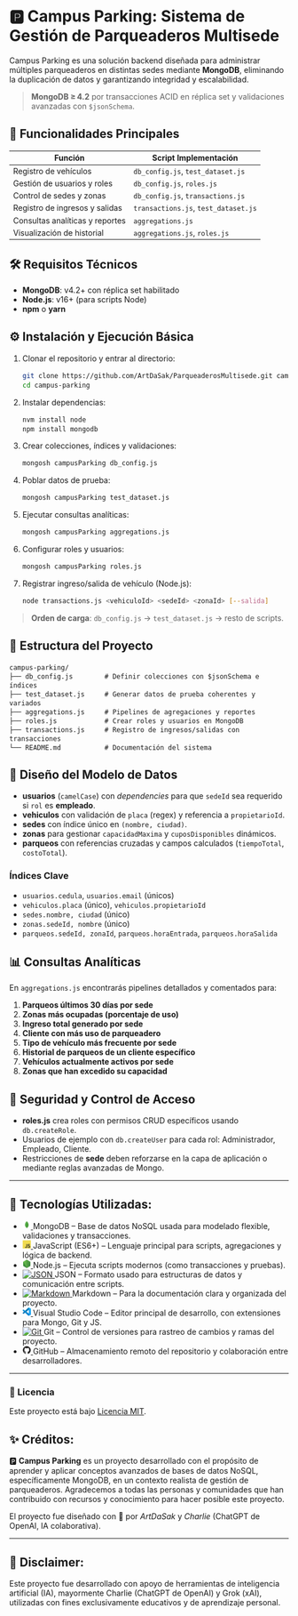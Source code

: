 # 🅿️ Campus Parking: Sistema de Gestión de Parqueaderos Multisede

Campus Parking es una solución backend diseñada para administrar múltiples parqueaderos en distintas sedes mediante **MongoDB**, eliminando la duplicación de datos y garantizando integridad y escalabilidad.

> **MongoDB ≥ 4.2** por transacciones ACID en réplica set y validaciones avanzadas con `$jsonSchema`.

## 🚀 Funcionalidades Principales

| Función                           | Script Implementación                                              |
|-----------------------------------|--------------------------------------------------------------------|
| Registro de vehículos             | `db_config.js`, `test_dataset.js`                                  |
| Gestión de usuarios y roles       | `db_config.js`, `roles.js`                                         |
| Control de sedes y zonas          | `db_config.js`, `transactions.js`                                  |
| Registro de ingresos y salidas    | `transactions.js`, `test_dataset.js`                               |
| Consultas analíticas y reportes   | `aggregations.js`                                                  |
| Visualización de historial        | `aggregations.js`, `roles.js`                                      |

## 🛠️ Requisitos Técnicos

- **MongoDB**: v4.2+ con réplica set habilitado
- **Node.js**: v16+ (para scripts Node)
- **npm** o **yarn**

## ⚙️ Instalación y Ejecución Básica

1. Clonar el repositorio y entrar al directorio:
   ```bash
   git clone https://github.com/ArtDaSak/ParqueaderosMultisede.git campus-parking
   cd campus-parking
   ```
2. Instalar dependencias:
   ```bash
   nvm install node
   npm install mongodb
   ```
3. Crear colecciones, índices y validaciones:
   ```bash
   mongosh campusParking db_config.js
   ```
4. Poblar datos de prueba:
   ```bash
   mongosh campusParking test_dataset.js
   ```
5. Ejecutar consultas analíticas:
   ```bash
   mongosh campusParking aggregations.js
   ```
6. Configurar roles y usuarios:
   ```bash
   mongosh campusParking roles.js
   ```
7. Registrar ingreso/salida de vehículo (Node.js):
   ```bash
   node transactions.js <vehiculoId> <sedeId> <zonaId> [--salida]
   ```

> **Orden de carga**: `db_config.js` → `test_dataset.js` → resto de scripts.

## 📂 Estructura del Proyecto

```
campus-parking/
├── db_config.js        # Definir colecciones con $jsonSchema e índices
├── test_dataset.js     # Generar datos de prueba coherentes y variados
├── aggregations.js     # Pipelines de agregaciones y reportes
├── roles.js            # Crear roles y usuarios en MongoDB
├── transactions.js     # Registro de ingresos/salidas con transacciones
└── README.md           # Documentación del sistema
```

## 📐 Diseño del Modelo de Datos

- **usuarios** (`camelCase`) con _dependencies_ para que `sedeId` sea requerido si `rol` es **empleado**.
- **vehiculos** con validación de `placa` (regex) y referencia a `propietarioId`.
- **sedes** con índice único en `(nombre, ciudad)`.
- **zonas** para gestionar `capacidadMaxima` y `cuposDisponibles` dinámicos.
- **parqueos** con referencias cruzadas y campos calculados (`tiempoTotal`, `costoTotal`).

### Índices Clave

- `usuarios.cedula`, `usuarios.email` (únicos)
- `vehiculos.placa` (único), `vehiculos.propietarioId`
- `sedes.nombre, ciudad` (único)
- `zonas.sedeId, nombre` (único)
- `parqueos.sedeId, zonaId`, `parqueos.horaEntrada`, `parqueos.horaSalida`

## 📊 Consultas Analíticas

En `aggregations.js` encontrarás pipelines detallados y comentados para:
1. **Parqueos últimos 30 días por sede**
2. **Zonas más ocupadas (porcentaje de uso)**
3. **Ingreso total generado por sede**
4. **Cliente con más uso de parqueadero**
5. **Tipo de vehículo más frecuente por sede**
6. **Historial de parqueos de un cliente específico**
7. **Vehículos actualmente activos por sede**
8. **Zonas que han excedido su capacidad**

## 🔐 Seguridad y Control de Acceso

- **roles.js** crea roles con permisos CRUD específicos usando `db.createRole`.
- Usuarios de ejemplo con `db.createUser` para cada rol: Administrador, Empleado, Cliente.
- Restricciones de **sede** deben reforzarse en la capa de aplicación o mediante reglas avanzadas de Mongo.

---

## 🚀 Tecnologías Utilizadas:

<ul>
    <li>
        <a href="https://www.mongodb.com/" target="_blank" rel="noreferrer">
            <img src="https://raw.githubusercontent.com/devicons/devicon/master/icons/mongodb/mongodb-original.svg" alt="MongoDB" width="15"/>
        </a>
        MongoDB – Base de datos NoSQL usada para modelado flexible, validaciones y transacciones.
    </li>
    <li>
        <a href="https://developer.mozilla.org/es/docs/Web/JavaScript" target="_blank" rel="noreferrer">
            <img src="https://raw.githubusercontent.com/devicons/devicon/master/icons/javascript/javascript-original.svg" alt="JavaScript" width="15"/>
        </a>
        JavaScript (ES6+) – Lenguaje principal para scripts, agregaciones y lógica de backend.
    </li>
    <li>
        <a href="https://nodejs.org/" target="_blank" rel="noreferrer">
            <img src="https://raw.githubusercontent.com/devicons/devicon/master/icons/nodejs/nodejs-original.svg" alt="Node.js" width="15"/>
        </a>
        Node.js – Ejecuta scripts modernos (como transacciones y pruebas).
    </li>
    <li>
        <a href="https://www.json.org/json-es.html" target="_blank" rel="noreferrer">
            <img src="https://www.json.org/img/json160.gif" alt="JSON" width="15"/>
        </a>
        JSON – Formato usado para estructuras de datos y comunicación entre scripts.
    </li>
    <li>
        <a href="https://daringfireball.net/projects/markdown/" target="_blank" rel="noreferrer">
            <img src="https://cdn.commonmark.org/uploads/default/original/2X/3/366f3614de6996d79a131fdf9b41ed7d65cfe181.png" alt="Markdown" width="15"/>
        </a>
        Markdown – Para la documentación clara y organizada del proyecto.
    </li>
    <li>
        <a href="https://code.visualstudio.com/" target="_blank" rel="noreferrer">
            <img src="https://raw.githubusercontent.com/devicons/devicon/master/icons/vscode/vscode-original.svg" alt="VS Code" width="15"/>
        </a>
        Visual Studio Code – Editor principal de desarrollo, con extensiones para Mongo, Git y JS.
    </li>
    <li> 
        <a href="https://git-scm.com/" target="_blank" rel="noreferrer">
            <img src="https://www.vectorlogo.zone/logos/git-scm/git-scm-icon.svg" alt="Git" width="15"/>
        </a>
        Git – Control de versiones para rastreo de cambios y ramas del proyecto.
    </li>
    <li> 
        <a href="https://github.com/" target="_blank" rel="noreferrer">
            <img src="https://raw.githubusercontent.com/devicons/devicon/master/icons/github/github-original.svg" alt="GitHub" width="15"/>
        </a>
        GitHub – Almacenamiento remoto del repositorio y colaboración entre desarrolladores.
    </li>
</ul>

---

### 📜 Licencia

Este proyecto está bajo [Licencia MIT](./LICENSE.md).

## ✨ Créditos:

🅿️ **Campus Parking** es un proyecto desarrollado con el propósito de aprender y aplicar conceptos avanzados de bases de datos NoSQL, específicamente MongoDB, en un contexto realista de gestión de parqueaderos. Agradecemos a todas las personas y comunidades que han contribuido con recursos y conocimiento para hacer posible este proyecto.

El proyecto fue diseñado con 💖 por _ArtDaSak_ y _Charlie_ (ChatGPT de OpenAI, IA colaborativa).

---

## 👀 Disclaimer:

Este proyecto fue desarrollado con apoyo de herramientas de inteligencia artificial (IA), mayormente Charlie (ChatGPT de OpenAI) y Grok (xAI), utilizadas con fines exclusivamente educativos y de aprendizaje personal.
